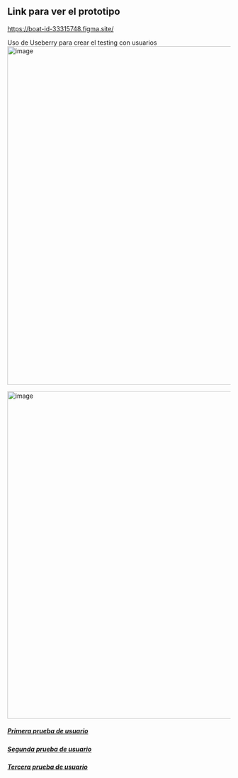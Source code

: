 ## Link para ver el prototipo
https://boat-id-33315748.figma.site/

Uso de Useberry para crear el testing con usuarios
<img width="1641" height="764" alt="image" src="https://github.com/user-attachments/assets/2453b71a-c680-46d3-8add-838a6bc23987" />

<img width="1624" height="739" alt="image" src="https://github.com/user-attachments/assets/c147199a-4dc4-41ba-90d5-cbc2814ee431" />

##### [Primera prueba de usuario](https://youtu.be/NgJhYM8TDtI)

##### [Segunda prueba de usuario](https://youtu.be/OxXkm3hnAaM)

##### [Tercera prueba de usuario](https://youtu.be/YnqIhkjhtcQ)
